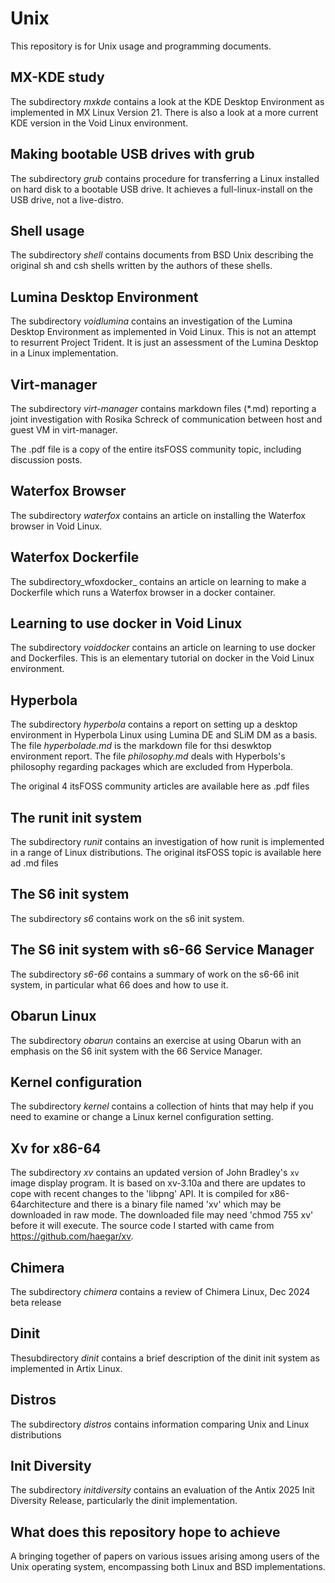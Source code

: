 # Unix #
This repository is for Unix usage and programming documents.

## MX-KDE study ##
The subdirectory _mxkde_ contains a look at the KDE Desktop Environment as implemented in MX Linux Version 21. There is also a look at a more current KDE version in the Void Linux environment.

## Making bootable USB drives with grub ##
The subdirectory _grub_ contains procedure for transferring a Linux installed on hard disk to a bootable USB drive. It achieves a full-linux-install on the USB drive, not a live-distro. 

## Shell usage
The subdirectory _shell_ contains documents from BSD Unix describing the original sh and csh shells written by the authors of these shells.

## Lumina Desktop Environment
The subdirectory _voidlumina_ contains an investigation of the Lumina Desktop Environment as implemented in Void Linux. This is not an attempt to resurrent Project Trident. It is just an assessment of the Lumina Desktop in a Linux implementation.

## Virt-manager ##
The subdirectory _virt-manager_ contains markdown files (*.md) reporting a joint investigation with Rosika Schreck of communication between host and guest VM in virt-manager.

The .pdf file is a copy of the entire itsFOSS community topic, including discussion posts.

## Waterfox Browser
The subdirectory _waterfox_ contains an article on installing the Waterfox browser in Void Linux.

## Waterfox Dockerfile
The subdirectory_wfoxdocker_ contains an article on learning to make a Dockerfile which runs a Waterfox browser in a docker container.

## Learning to use docker in Void Linux
The subdirectory _voiddocker_ contains an article on learning to use docker and Dockerfiles. This is an elementary tutorial on docker in the Void Linux environment.

## Hyperbola ##
The subdirectory _hyperbola_ contains a report on setting up a desktop environment in Hyperbola Linux using Lumina DE and SLiM DM as a basis.
The file _hyperbolade.md_ is the markdown file for thsi deswktop environment report. The file _philosophy.md_ deals with Hyperbols's philosophy regarding packages which are excluded from Hyperbola. 

The original 4 itsFOSS community articles are available here as .pdf files

## The runit init system ##
The subdirectory _runit_ contains an investigation of how runit is implemented 
in a range of Linux distributions. The original itsFOSS topic is available here ad .md files

## The S6 init system ##
The subdirectory _s6_ contains work on the s6 init system.

## The S6 init system with s6-66 Service Manager ##
The subdirectory _s6-66_ contains a summary of work on the s6-66 init system, 
in particular what 66 does and how to use it.

## Obarun Linux ##
The subdirectory _obarun_ contains an exercise at using Obarun with an emphasis on the S6 init system with the 66 Service Manager.

## Kernel configuration ##
The subdirectory _kernel_ contains a collection of hints that may help if you need to examine or change a Linux kernel configuration setting.

## Xv for x86-64 ##
The subdirectory _xv_ contains an updated version of John Bradley's `xv` image display program. It is based on xv-3.10a and there are updates to cope with recent changes to the 'libpng' API.  It is compiled for x86-64architecture and there is a binary file named 'xv' which may be downloaded in raw mode. The downloaded file may need 'chmod 755 xv' before it will execute.
The source code I started with came from https://github.com/haegar/xv.

## Chimera ##
The subdirectory _chimera_ contains a review of Chimera Linux, Dec 2024 beta release

## Dinit ##
Thesubdirectory _dinit_ contains a brief description of the dinit init system as implemented in Artix Linux.
 
## Distros ##
The subdirectory _distros_ contains information comparing Unix and Linux distributions

## Init Diversity ##
The subdirectory _initdiversity_ contains an evaluation of the Antix 2025 Init Diversity Release, particularly the dinit implementation.

## What does this repository hope to achieve ##
A bringing together of papers on various issues arising among users of the Unix operating system, encompassing both Linux and BSD implementations.

